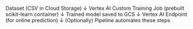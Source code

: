 Dataset (CSV in Cloud Storage)
   ↓
Vertex AI Custom Training Job (prebuilt scikit-learn container)
   ↓
Trained model saved to GCS
   ↓
Vertex AI Endpoint (for online prediction)
   ↓
(Optionally) Pipeline automates these steps